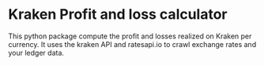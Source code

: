 # Kraken Profit and loss calculator
This python package compute the profit and losses realized on Kraken per currency. It uses the kraken API and ratesapi.io to crawl exchange rates and your ledger data.
